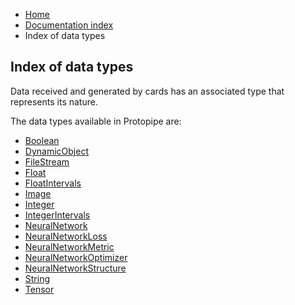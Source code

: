 <ul class="breadcrumb">
    <li><a href="">Home</a></li>
    <li><a href="documentation">Documentation index</a></li>
    <li>Index of data types</li>
</ul>

## Index of data types

Data received and generated by cards has an associated type that represents its nature.

The data types available in Protopipe are:

* [Boolean](types/Boolean)
* [DynamicObject](types/DynamicObject)
* [FileStream](types/FileStream)
* [Float](types/Float)
* [FloatIntervals](types/FloatIntervals)
* [Image](types/Image)
* [Integer](types/Integer)
* [IntegerIntervals](types/IntegerIntervals)
* [NeuralNetwork](types/NeuralNetwork)
* [NeuralNetworkLoss](types/NeuralNetworkLoss)
* [NeuralNetworkMetric](types/NeuralNetworkMetric)
* [NeuralNetworkOptimizer](types/NeuralNetworkOptimizer)
* [NeuralNetworkStructure](types/NeuralNetworkStructure)
* [String](types/String)
* [Tensor](types/Tensor)
